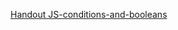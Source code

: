 [Handout JS-conditions-and-booleans](https://github.com/neuefische/cgn-web-23-3/blob/main/sessions/js-conditions-and-booleans/js-conditions-and-booleans.md)

